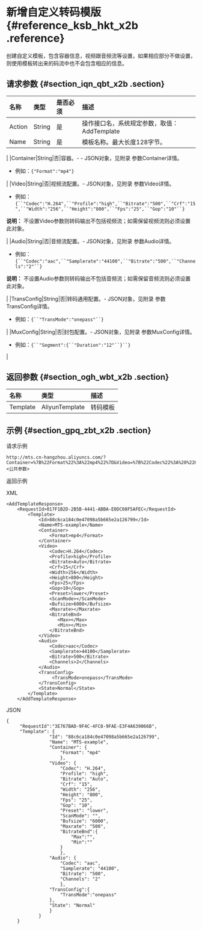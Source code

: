# 新增自定义转码模版 {#reference_ksb_hkt_x2b .reference}

创建自定义模板，包含容器信息，视频跟音频流等设置，如果相应部分不做设置，则使用模板转出来的码流中也不会包含相应的信息。

## 请求参数 {#section_iqn_qbt_x2b .section}

|名称|类型|是否必须|描述|
|:-|:-|:---|:-|
|Action|String|是|操作接口名，系统规定参数，取值：AddTemplate|
|Name|String|是|模板名称。最大长度128字节。

|
|Container|String|否|容器。-   -   JSON对象，见附录 参数Container详情。
-   例如：`{"Format":"mp4"}`

|
|Video|String|否|视频流配置。-   JSON对象，见附录 参数Video详情。
-   例如：`{``"Codec":"H.264",``"Profile":"high",``"Bitrate":"500",``"Crf":"15",``"Width":"256",``"Height":"800",``"Fps":"25",``"Gop":"10"``}`

**说明：** 不设置Video参数则转码输出不包括视频流；如需保留视频流则必须设置此对象。

|
|Audio|String|否|音频流配置。-   JSON对象，见附录 参数Audio详情。
-   例如：`{``"Codec":"aac",``"Samplerate":"44100",``"Bitrate":"500",``"Channels":"2"``}`

**说明：** 不设置Audio参数则转码输出不包括音频流；如需保留音频流则必须设置此对象。

|
|TransConfig|String|否|转码通用配置。-   JSON对象，见附录 参数TransConfig详情。
-   例如：`{``"TransMode":"onepass"``}`

|
|MuxConfig|String|否|封包配置。-   JSON对象，见附录 参数MuxConfig详情。
-   例如：`{``"Segment":{``"Duration":"12"``}``}`

|

## 返回参数 {#section_ogh_wbt_x2b .section}

|名称|类型|描述|
|:-|:-|:-|
|Template|AliyunTemplate|转码模板|

## 示例 {#section_gpq_zbt_x2b .section}

请求示例

```
http://mts.cn-hangzhou.aliyuncs.com/?Container=%7B%22Format%22%3A%22mp4%22%7D&Video=%7B%22Codec%22%3A%20%22H.264%22%2C%22Profile%22%3A%20%22high%22%2C%20%22BitRate%22%3A%20%22500%EF%BC%8C%22CRF%22%3A%20%2215%22%2C%20%22Width%22%3A%20%22256%22%2C%22Height%22%3A%20%22800%22%2C%20%22FPS%22%3A%20%2225%22%2C%20%22GOP%22%3A%20%2210%22%20%7D&Audio=%7B%22Codec%22%3A%22aac%22%2C%22SampleRate%22%3A%2244100%22%2C%0A%22BitRate%22%3A%22500%22%2C%22Channels%22%3A%222%22%7D%0A&Action=AddTemplate&<公共参数>
```

返回示例

XML

```
<AddTemplateResponse>
    <RequestId>017F1B2D-2B5B-4441-ABBA-E0DC08F5AFEC</RequestId>
        <Template>
            <Id>88c6ca184c0e47098a5b665e2a126799</Id>
            <Name>MTS-example</Name>
            <Container>
                <Format>mp4</Format>
            </Container>
            <Video>
                <Codec>H.264</Codec>
                <Profile>high</Profile>
                <Bitrate>Auto</Bitrate>
                <Crf>15</Crf>
                <Width>256</Width>
                <Height>800</Height>
                <Fps>25</Fps>
                <Gop>10</Gop>
                <Preset>lower</Preset>
                <ScanMode></ScanMode>
                <Bufsize>6000</Bufsize>
                <Maxrate></Maxrate>
                <BitrateBnd>
                   <Max></Max>
                   <Min></Min>
                </BitrateBnd>
            </Video>
            <Audio>
                <Codec>aac</Codec>
                <Samplerate>44100</Samplerate>
                <Bitrate>500</Bitrate>
                <Channels>2</Channels>
            </Audio>
            <TransConfig>
                 <TransMode>onepass</TransMode>
            </TransConfig>
            <State>Normal</State>
        </Template>
    </AddTemplateResponse>
```

JSON

```
{
     "RequestId":"3E767BAD-9F4C-4FC8-9FAE-E3F4A639066B",
     "Template": {
                "Id": "88c6ca184c0e47098a5b665e2a126799",
                "Name": "MTS-example",
                "Container": {
                    "Format": "mp4"
                    },
                "Video": {
                    "Codec": "H.264",
                    "Profile": "high",
                    "Bitrate": "Auto",
                    "Crf": "15",
                    "Width": "256",
                    "Height": "800",
                    "Fps": "25",
                    "Gop": "10",
                    "Preset": "lower",
                    "ScanMode": "",
                    "Bufsize": "6000",
                    "Maxrate": "500",
                    "BitrateBnd":{
                        "Max":"",
                        "Min":""
                    }
                    },
                "Audio": {
                    "Codec": "aac",
                    "Samplerate": "44100",
                    "Bitrate": "500",
                    "Channels": "2"
                    },
                "TransConfig":{
                    "TransMode":"onepass"
                },
                "State": "Normal"           
                }
            }
    }
```

